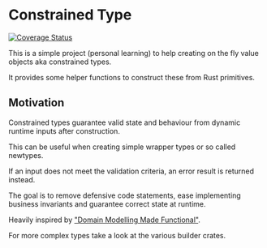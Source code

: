 # Constrained Type

[![Coverage Status](https://coveralls.io/repos/github/ronlobo/constrained_type/badge.svg?branch=trunk)](https://coveralls.io/github/ronlobo/constrained_type?branch=trunk)

This is a simple project (personal learning) to help creating on the fly value objects aka constrained types.

It provides some helper functions to construct these from Rust primitives.

## Motivation

Constrained types guarantee valid state and behaviour from dynamic runtime inputs after construction.

This can be useful when creating simple wrapper types or so called newtypes.

If an input does not meet the validation criteria, an error result is returned instead.

The goal is to remove defensive code statements, ease implementing business invariants and guarantee correct state at runtime.

Heavily inspired by <a href="https://github.com/swlaschin/DomainModelingMadeFunctional">"Domain Modelling Made Functional"</a>.

For more complex types take a look at the various builder crates.
